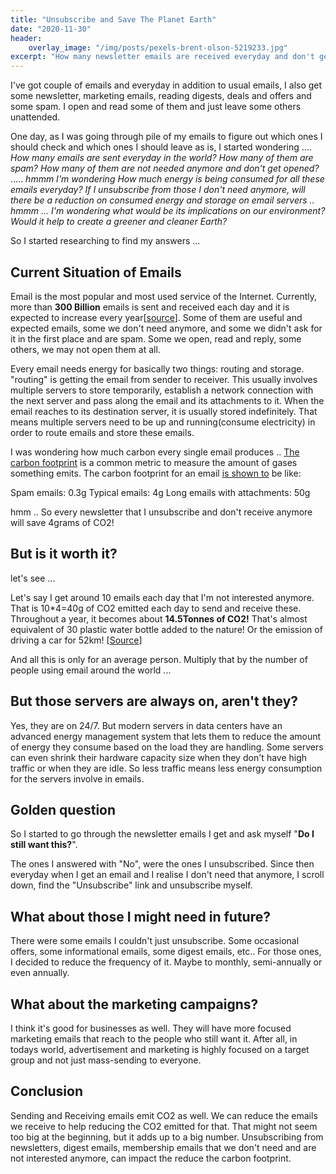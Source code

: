 ```yaml
---
title: "Unsubscribe and Save The Planet Earth"
date: "2020-11-30"
header:
    overlay_image: "/img/posts/pexels-brent-olson-5219233.jpg"
excerpt: "How many newsletter emails are received everyday and don't get opened at all? Would it help the Earth If I unsubscribe from those I don't need anymore?"
---
```


I've got couple of emails and everyday in addition to usual emails, I also get some newsletter, marketing emails, reading digests, deals and offers and some spam. I open and read some of them and just leave some others unattended.

One day, as I was going through pile of my emails to figure out which ones I should check and which ones I should leave as is, I started wondering .... _How many emails are sent everyday in the world?_ _How many of them are spam?_ _How many of them are not needed anymore and don't get opened?_ ..... _hmmm I'm wondering How much energy is being consumed for all these emails everyday?_ _If I unsubscribe from those I don't need anymore, will there be a reduction on consumed energy and storage on email servers .. hmmm ... I'm wondering what would be its implications on our environment? Would it help to create a greener and cleaner Earth?_

So I started researching to find my answers ...

## Current Situation of Emails

Email is the most popular and most used service of the Internet. Currently, more than **300 Billion** emails is sent and received each day and it is expected to increase every year\[[source](https://www.statista.com/statistics/456500/daily-number-of-e-mails-worldwide/)\]. Some of them are useful and expected emails, some we don't need anymore, and some we didn't ask for it in the first place and are spam. Some we open, read and reply, some others, we may not open them at all.

Every email needs energy for basically two things: routing and storage. "routing" is getting the email from sender to receiver. This usually involves multiple servers to store temporarily, establish a network connection with the next server and pass along the email and its attachments to it. When the email reaches to its destination server, it is usually stored indefinitely. That means multiple servers need to be up and running(consume electricity) in order to route emails and store these emails.

I was wondering how much carbon every single email produces .. [The carbon footprint](https://en.wikipedia.org/wiki/Carbon_footprint) is a common metric to measure the amount of gases something emits. The carbon footprint for an email [is shown to](https://carbonliteracy.com/the-carbon-cost-of-an-email/) be like:

 Spam emails: 0.3g
 Typical emails: 4g
 Long emails with attachments: 50g

hmm .. So every newsletter that I unsubscribe and don't receive anymore will save 4grams of CO2!

## But is it worth it?

let's see ...

Let's say I get around 10 emails each day that I'm not interested anymore. That is 10\*4=40g of CO2 emitted each day to send and receive these. Throughout a year, it becomes about **14.5Tonnes of CO2!** That's almost equivalent of 30 plastic water bottle added to the nature! Or the emission of driving a car for 52km! \[[Source](https://phys.org/news/2015-11-carbon-footprint-email.html)\]

And all this is only for an average person. Multiply that by the number of people using email around the world ...

## But those servers are always on, aren't they?

Yes, they are on 24/7. But modern servers in data centers have an advanced energy management system that lets them to reduce the amount of energy they consume based on the load they are handling. Some servers can even shrink their hardware capacity size when they don't have high traffic or when they are idle. So less traffic means less energy consumption for the servers involve in emails.

## Golden question

So I started to go through the newsletter emails I get and ask myself "**Do I still want this?**".

The ones I answered with "No", were the ones I unsubscribed. Since then everyday when I get an email and I realise I don't need that anymore, I scroll down, find the "Unsubscribe" link and unsubscribe myself.

## What about those I might need in future?

There were some emails I couldn't just unsubscribe. Some occasional offers, some informational emails, some digest emails, etc.. For those ones, I decided to reduce the frequency of it. Maybe to monthly, semi-annually or even annually.

## What about the marketing campaigns?

I think it's good for businesses as well. They will have more focused marketing emails that reach to the people who still want it. After all, in todays world, advertisement and marketing is highly focused on a target group and not just mass-sending to everyone.

## Conclusion

Sending and Receiving emails emit CO2 as well. We can reduce the emails we receive to help reducing the CO2 emitted for that. That might not seem too big at the beginning, but it adds up to a big number. Unsubscribing from newsletters, digest emails, membership emails that we don't need and are not interested anymore, can impact the reduce the carbon footprint.
